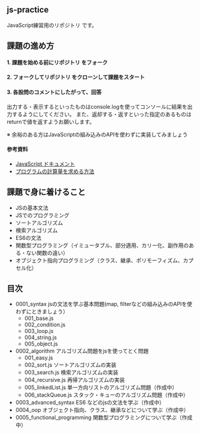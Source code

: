 

## js-practice

JavaScript練習用のリポジトリ です。

## 課題の進め方

#### 1. 課題を始める前にリポジトリ をフォーク

#### 2. フォークしてリポジトリ をクローンして課題をスタート

#### 3. 各設問のコメントにしたがって、回答

出力する・表示するといったものはconsole.logを使ってコンソールに結果を出力するようにしてください。
また、返却する・返すといった指定のあるものはreturnで値を返すようお願いします。

※ 余裕のある方はJavaScriptの組み込みのAPIを使わずに実装してみましょう


#### 参考資料

- [JavaScript ドキュメント](https://developer.mozilla.org/ja/docs/Web/JavaScript)
- [プログラムの計算量を求める方法](https://qiita.com/cotrpepe/items/1f4c38cc9d3e3a5f5e9c#%E8%A3%9C%E8%B6%B3%E6%99%82%E9%96%93%E8%A8%88%E7%AE%97%E9%87%8F%E3%81%A8%E7%A9%BA%E9%96%93%E8%A8%88%E7%AE%97%E9%87%8F%E3%81%AB%E3%81%A4%E3%81%84%E3%81%A6)


## 課題で身に着けること

- JSの基本文法
- JSでのプログラミング
- ソートアルゴリズム
- 検索アルゴリズム
- ES6の文法
- 関数型プログラミング（イミュータブル、部分適用、カリー化、副作用のある・ない関数の違い）
- オブジェクト指向プログラミング（クラス、継承、ポリモーフィズム、カプセル化）

## 目次

- 0001_syntax jsの文法を学ぶ基本問題(map, filterなどの組み込みのAPIを使わずにときましょう）
   - 001_base.js
   - 002_condition.js
   - 003_loop.js
   - 004_string.js
   - 005_object.js
- 0002_algorithm アルゴリズム問題をjsを使ってとく問題
   - 001_easy.js
   - 002_sort.js ソートアルゴリズムの実装
   - 003_search.js 検索アルゴリズムの実装
   - 004_recursive.js 再帰アルゴリズムの実装
   - 005_linkedList.js 単一方向リストのアルゴリズム問題（作成中）
   - 006_stackQueue.js スタック・キューのアルゴリズム問題（作成中）
- 0003_advanced_syntax ES6 などのjsの文法を学ぶ（作成中）
- 0004_oop オブジェクト指向、クラス、継承などについて学ぶ（作成中）
- 0005_functional_programming 関数型プログラミングについて学ぶ（作成中）

